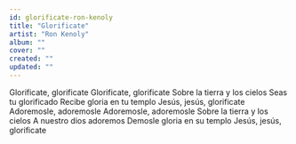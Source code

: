 ```yaml
---
id: glorificate-ron-kenoly
title: "Glorificate"
artist: "Ron Kenoly"
album: ""
cover: ""
created: ""
updated: ""
---
```


Glorificate, glorificate
Glorificate, glorificate
Sobre la tierra y los cielos
Seas tu glorificado
Recibe gloria en tu templo
Jesús, jesús, glorificate
Adoremosle, adoremosle
Adoremosle, adoremosle
Sobre la tierra y los cielos
A nuestro dios adoremos
Demosle gloria en su templo
Jesús, jesús, glorificate